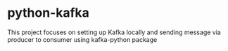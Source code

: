 # python-kafka
This project focuses on setting up Kafka locally and sending message via producer to consumer using kafka-python package
